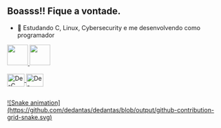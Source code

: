 ## Boasss!! Fique a vontade.

- 🌱 Estudando C, Linux, Cybersecurity e me desenvolvendo como programador
<div>
  <a href="https://github.com/dedantas">
  <img height="48em" src="https://github-readme-stats.vercel.app/api?username=dedantas&show_icons=true&theme=nightowl&include_all_commits=true&count_private=true"/>
  <img height="48em" src="https://github-readme-stats.vercel.app/api/top-langs/?username=dedantas&layout=compact&langs_count=16&theme=nightowl"/>
</div>

<div style="display: inline_block"><br>
  <img align="center" alt="De-C" height="30" width="40" src="https://cdn.jsdelivr.net/gh/devicons/devicon@latest/icons/c/c-original.svg">
  <img align="center" alt="De-Linux" height="30" width="40" src="https://cdn.jsdelivr.net/gh/devicons/devicon@latest/icons/linux/linux-original.svg">
</div>

##

<div>
  ![Snake animation](https://github.com/dedantas/dedantas/blob/output/github-contribution-grid-snake.svg)
  
</div>
          
